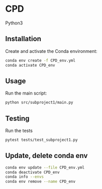 # CPD
Python3 

## Installation
Create and activate the Conda environment:

```sh
conda env create -f CPD_env.yml
conda activate CPD_env
```

## Usage
Run the main script:

```sh
python src/subproject1/main.py
```

## Testing
Run the tests

```sh
pytest tests/test_subproject1.py
```


## Update, delete conda env

```sh
conda env update --file CPD_env.yml
conda deactivate CPD_env
conda info --envs
conda env remove --name CPD_env 
```